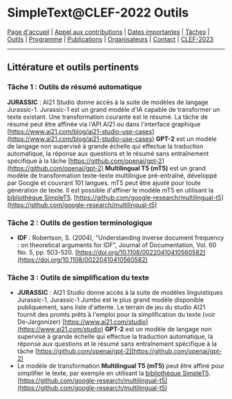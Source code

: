 # SimpleText@CLEF-2022 Outils

[Page d'accueil](./) | [Appel aux contributions](./CFP) | [Dates importantes](./dates) | [Tâches](./tasks)  | [Outils](./tools) | 
[Programme](./program) | [Publications](./publications) | [Organisateurs](./organisers) | [Contact](./contact) | [CLEF-2023](https://simpletext-project.com/2023/clef)

---

## Littérature et outils pertinents
### Tâche 1 : Outils de résumé automatique
**JURASSIC** : AI21 Studio donne accès à la suite de modèles de langage Jurassic-1. Jurassic-1 est un grand modèle d'IA capable de transformer un texte existant. Une transformation courante est le résumé. La tâche de résumé peut être affinée via l'API AI21 ou dans l'interface graphique [https://www.ai21.com/blog/ai21-studio-use-cases](https://www.ai21.com/blog/ai21-studio-use-cases)
**GPT-2** est un modèle de langage non supervisé à grande échelle qui effectue la traduction automatique, la réponse aux questions et le résumé sans entraînement spécifique à la tâche [https://github.com/openai/gpt-2](https://github.com/openai/gpt-2)
**Multilingual T5 (mT5)** est un grand modèle de transformation texte-texte multilingue pré-entraîné, développé par Google et couvrant 101 langues. mT5 peut être ajusté pour toute génération de texte. Il est possible d'affiner le modèle mT5 en utilisant la [bibliothèque SimpleT5](https://github.com/Shivanandroy/simpleT5/). [https://github.com/google-research/multilingual-t5](https://github.com/google-research/multilingual-t5)

### Tâche 2 : Outils de gestion terminologique
* **IDF** : Robertson, S. (2004), "Understanding inverse document frequency : on theoretical arguments for IDF", Journal of Documentation, Vol. 60 No. 5, pp. 503-520. [https://doi.org/10.1108/00220410410560582](https://doi.org/10.1108/00220410410560582)

### Tâche 3 : Outils de simplification du texte
* **JURASSIC** : AI21 Studio donne accès à la suite de modèles linguistiques Jurassic-1. Jurassic-1 Jumbo est le plus grand modèle disponible publiquement, sans liste d'attente. Le terrain de jeu du studio AI21 fournit des promts prêts à l'emploi pour la simplification du texte (voir De-Jargonizer) [https://www.ai21.com/studio](https://www.ai21.com/studio)
**GPT-2** est un modèle de langage non supervisé à grande échelle qui effectue la traduction automatique, la réponse aux questions et le résumé sans entraînement spécifique à la tâche [https://github.com/openai/gpt-2](https://github.com/openai/gpt-2)
* Le modèle de transformation **Multilingual T5 (mT5)** peut être affiné pour simplifier le texte, par exemple en utilisant la [bibliothèque SimpleT5](https://github.com/Shivanandroy/simpleT5/). [https://github.com/google-research/multilingual-t5](https://github.com/google-research/multilingual-t5)
